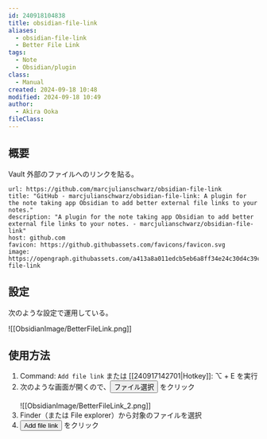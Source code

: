 ```yaml
---
id: 240918104838
title: obsidian-file-link
aliases:
  - obsidian-file-link
  - Better File Link
tags:
  - Note
  - Obsidian/plugin
class:
  - Manual
created: 2024-09-18 10:48
modified: 2024-09-18 10:49
author:
  - Akira Ooka
fileClass: 
---
```

## 概要
Vault 外部のファイルへのリンクを貼る。

```cardlink
url: https://github.com/marcjulianschwarz/obsidian-file-link
title: "GitHub - marcjulianschwarz/obsidian-file-link: A plugin for the note taking app Obsidian to add better external file links to your notes."
description: "A plugin for the note taking app Obsidian to add better external file links to your notes. - marcjulianschwarz/obsidian-file-link"
host: github.com
favicon: https://github.githubassets.com/favicons/favicon.svg
image: https://opengraph.githubassets.com/a413a8a011edcb5eb6a8ff34e24c30d4c39c5440698b731517efcc152928b7ef/marcjulianschwarz/obsidian-file-link
```

## 設定
次のような設定で運用している。

![[ObsidianImage/BetterFileLink.png]]

## 使用方法
1. Command: `Add file link` または [[240917142701|Hotkey]]: ⌥ + E を実行
2. 次のような画面が開くので、<button>ファイル選択</button> をクリック<br><br>![[ObsidianImage/BetterFileLink_2.png]]<br>
4. Finder（または File explorer）から対象のファイルを選択
5. <button>Add file link</button> をクリック
